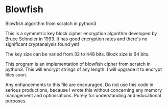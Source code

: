 # Blowfish
Blowfish algorithm from scratch in python3

This is a symmetric key block cipher encryption algorithm developed by Bruce Schneier in 1993. It has good encryption rates and there's no significant cryptanalysis found yet!

The key size can be varied from 32 to 448 bits.
Block size is 64 bits.

This program is an implementation of blowfish cipher from scratch in python3.
This will encrypt strings of any length.
I will upgrade it to encrypt files soon.

Any enhancements to this file are encouraged.
Do not use this code in serious productions, because I wrote this without concerning any memory management and optimisations.
Purely for understanding and educational purposes.
